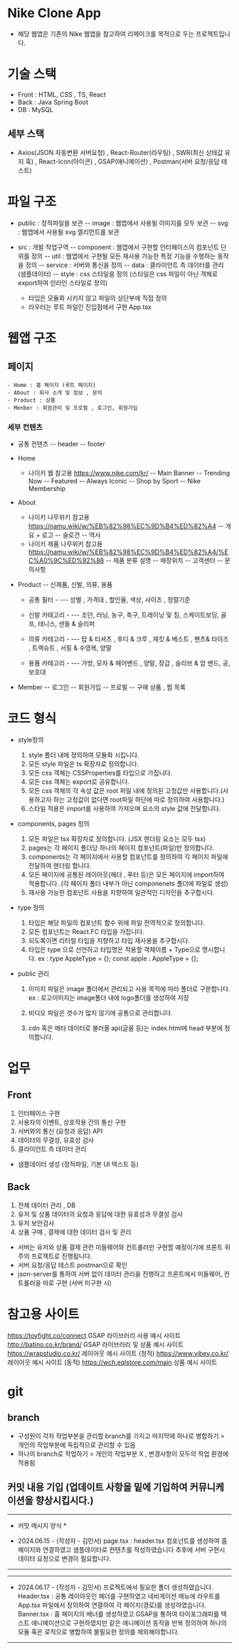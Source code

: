 # Nike Clone App

- 해당 웹앱은 기존의 Nike 웹앱을 참고하여 리메이크를 목적으로 두는 프로젝트입니다.

# 기술 스택

- Front : HTML, CSS , TS, React
- Back : Java Spring Boot
- DB : MySQL

## 세부 스택

- Axios(JSON 자동변환 서버요청) , React-Router(라우팅) , SWR(최신 상태값 유지 훅) , React-Icon(아이콘) , GSAP(애니메이션) , Postman(서버 요청/응답 테스트)

# 파일 구조

- public : 정적파일을 보관
  -- image : 웹앱에서 사용될 이미지를 모두 보관
  -- svg : 웹앱에서 사용될 svg 엘리먼트를 보관
- src : 개발 작업구역
  -- component : 웹앱에서 구현할 인터페이스의 컴포넌트 단위를 정의
  -- util : 웹앱에서 구현될 모든 재사용 가능한 특정 기능을 수행하는 동작을 정의
  -- service : 서버와 통신을 정의
  -- data : 클라이언트 측 데이터를 관리 (샘플데이터)
  -- style : css 스타일을 정의 (스타일은 css 파일이 아닌 객체로 export하여 인라인 스타일로 정의)

  - 타입은 모듈화 시키지 않고 파일의 상단부에 직접 정의

  * 라우터는 루트 파일인 진입점에서 구현 App.tsx

# 웹앱 구조

## 페이지

    - Home : 홈 페이지 (루트 페이지)
    - About : 회사 소개 및 정보 , 문의
    - Product : 상품
    - Menber : 회원관리 및 프로필 , 로그인, 회원가입

### 세부 컨텐츠

- 공통 컨텐츠
  -- header
  -- footer

- Home

  - 나이키 웹 참고용 https://www.nike.com/kr/
    -- Main Banner
    -- Trending Now
    -- Featured
    -- Always Iconic
    -- Shop by Sport
    -- Nike Membership

- About

  - 나이키 나무위키 참고용 https://namu.wiki/w/%EB%82%98%EC%9D%B4%ED%82%A4
    -- 개요 + 로고
    -- 슬로건
    -- 역사
  - 나이키 제품 나무위키 참고용 https://namu.wiki/w/%EB%82%98%EC%9D%B4%ED%82%A4/%EC%A0%9C%ED%92%88
    -- 제품 분류 설명
    -- 매장위치
    -- 고객센터
    -- 문의사항

- Product
  -- 신제품, 신발, 의류, 용품

  - 공통 필터 -
    --- 성별 , 가격대 , 할인율, 색상, 사이즈 , 정렬기준

  - 신발 카테고리 -
    --- 조던, 러닝, 농구, 축구, 트레이닝 및 짐, 스케이트보딩, 골프, 테니스, 샌들 & 슬리퍼

  - 의류 카테고리 -
    --- 탑 & 티셔츠 , 후디 & 크루 , 재킷 & 베스트 , 팬츠& 타이즈 , 트랙슈트 , 서핑 & 수영복, 양말

  - 용품 카테고리 -
    --- 가방, 모자 & 헤어밴드 , 양말, 장갑 , 슬리브 & 암 밴드, 공, 보호대

- Member
  -- 로그인
  -- 회원가입
  -- 프로필
  -- 구매 상품 , 찜 목록

# 코드 형식

- style정의

  1. style 폴더 내에 정의하여 모듈화 시킵니다.
  2. 모든 style 파일은 ts 확장자로 정의합니다.
  3. 모든 css 객체는 CSSProperties를 타입으로 가집니다.
  4. 모든 css 객체는 export로 공유합니다.
  5. 모든 css 객체의 각 속성 값은 root 파일 내에 정의된 고정값만 사용합니다.(사용하고자 하는 고정값이 없다면 root파일 하단에 따로 정의하여 사용합니다.)
  6. 스타일 적용은 import를 사용하여 가져오며 요소의 style 값에 전달합니다.

- components, pages 정의

  1. 모든 파일은 tsx 확장자로 정의합니다. (JSX 렌더링 요소는 모두 tsx)
  2. pages는 각 페이지 폴더당 하나의 페이지 컴포넌트(파일)만 정의합니다.
  3. components는 각 페이지에서 사용할 컴포넌트를 정의하여 각 페이지 파일에 전달하여 렌더링 합니다.
  4. 모든 페이지에 공통된 레이아웃(헤더 , 푸터 등)은 모든 페이지에 import하여 적용합니다. (각 페이지 폴더 내부가 아닌 componenets 폴더에 파일로 생성)
  5. 재사용 가능한 컴포넌트 사용을 지향하여 일관적인 디자인을 추구합시다.

- type 정의

  1. 타입은 해당 파일의 컴포넌트 함수 위에 파일 전역적으로 정의합니다.
  2. 모든 컴포넌트는 React.FC 타입을 가집니다.
  3. 되도록이면 리터럴 타입을 지향하고 타입 재사용을 추구합시다.
  4. 타입은 type 으로 선언하고 타입명은 적용할 객체이름 + Type으로 명시합니다.
     ex : type AppleType = {};
     const apple : AppleType = {};

- public 관리

  1. 이미지 파일은 image 폴더에서 관리되고 사용 목적에 따라 폴더로 구분합니다.
     ex : 로고이미지는 image폴더 내에 logo폴더를 생성하여 저장

  2. 비디오 파일은 갯수가 많지 않기에 공통으로 관리합니다.

  3. cdn 혹은 메타 데이터로 불러올 api(글꼴 등)는 index.html에 head 부분에 정의합니다.

# 업무

## Front

1. 인터페이스 구현
2. 사용자의 이벤트, 상호작용 간의 통신 구현
3. 서버와의 통신 (요청과 응답) API
4. 데이터의 무결성, 유효성 검사
5. 클라이언트 측 데이터 관리

- 샘플데이터 생성 (정적파일, 기본 UI 텍스트 등)

## Back

1. 전체 데이터 관리 , DB
2. 유저 및 상품 데이터의 요청과 응답에 대한 유효성과 무결성 검사
3. 유저 보안검사
4. 상품 구매 , 결제에 대한 데이터 검사 및 관리

- 서버는 유저와 상품 결제 관련 미들웨어와 컨트롤러만 구현할 예정이기에 프론트 위주의 프로젝트로 진행됩니다.
- 서버 요청/응답 테스트 postman으로 확인
- json-server를 통하여 서버 없이 데이터 관리을 진행하고 프론트에서 미들웨어, 컨트롤러을 따로 구현 (서버 미구현 시)

# 참고용 사이트

https://toyfight.co/connect GSAP 라이브러리 사용 예시 사이트
http://batino.co.kr/brand/ GSAP 라이브러리 및 상품 예시 사이트
https://wrapstudio.co.kr/ 레이아웃 예시 사이트 (정적)
https://www.vibey.co.kr/ 레이아웃 예시 사이트 (동적)
https://wch.eqlstore.com/main 상품 예시 사이트

# git

## branch

- 구성원이 각자 작업부분을 관리할 branch를 가지고 마지막에 하나로 병합하기 > 개인의 작업부분에 독립적으로 관리할 수 있음
- 하나의 branch로 작업하기 > 개인의 작업부분 X , 변경사항이 모두의 작업 환경에 적용됨

## 커밋 내용 기입 (업데이트 사항을 밑에 기입하여 커뮤니케이션을 향상시킵시다.)

---

- 커밋 메시지 양식 \*

* 2024.06.15 - (작성자 - 김민서)
  page.tsx : header.tsx 컴포넌트를 생성하여 홈 페이지와 연결하였고 샘플데이터로 컨텐츠를 작성하였습니다 추후에 서버 구현시 데이터 요청으로 변경이 필요합니다.

---

---

- 2024.06.17 - (작성자 - 김민서)
  프로젝트에서 필요한 폴더 생성하였습니다.
  Header.tsx : 공통 레이아웃인 헤더를 구현하였고 네비게이션 메뉴에 라우트를 App.tsx 파일에서 정의하여 연결하여 각 페이지(경로)를 생성하였습니다.
  Banner.tsx : 홈 페이지의 배너를 생성하였고 GSAP을 통하여 타이포그래피를 텍스트 애니메이션으로 구현하였지만 같은 애니메이션 동작을 반복 정의하여 하나의 모듈 혹은 로직으로 병합하여 불필요한 정의를 제외해야합니다.

---
